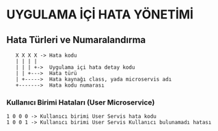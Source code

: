 # UYGULAMA İÇİ HATA YÖNETİMİ

## Hata Türleri ve Numaralandırma
```
   X X X X -> Hata kodu
   | | | |
   | | | +->  Uygulama içi hata detay kodu
   | | +--->  Hata türü 
   | +----->  Hata kaynağı class, yada microservis adı
   +------->  Hata kodu numarası

```

### Kullanıcı Birimi Hataları (User Microservice)

    1 0 0 0 -> Kullanıcı birimi User Servis hata kodu
    1 0 0 1 -> Kullanıcı birimi User Servis Kullanıcı bulunamadı hatası


